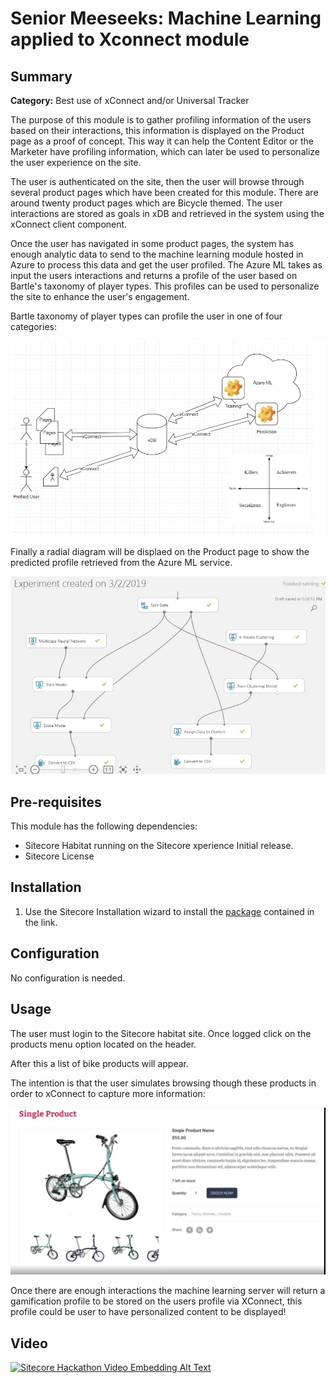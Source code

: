# Senior Meeseeks: Machine Learning applied to Xconnect module

## Summary

**Category:** Best use of xConnect and/or Universal Tracker

The purpose of this module is to gather profiling information of the users based on their interactions, this information is displayed on the Product page as a proof of concept. This way it can help the Content Editor or the Marketer have profiling information, which can later be used to personalize the user experience on the site.

The user is authenticated on the site, then the user will browse through several product pages which have been created for this module. There are around twenty product pages which are Bicycle themed. The user interactions are stored as goals in xDB and retrieved in the system using the xConnect client component. 

Once the user has navigated in some product pages, the system has enough analytic data to send to the machine learning module hosted in Azure to process this data and get the user profiled. The Azure ML takes as input the users interactions and returns a profile of the user based on Bartle's taxonomy of player types. This profiles can be used to personalize the site to enhance the user's engagement. 

Bartle taxonomy of player types can profile the user in one of four categories: 

![Image](https://github.com/Sitecore-Hackathon/2019-Senior-Meeseeks/blob/master/documentation/images/Capture2.JPG)

Finally a radial diagram will be displaed on the Product page to show the predicted profile retrieved from the Azure ML service.

![Image](https://github.com/Sitecore-Hackathon/2019-Senior-Meeseeks/blob/master/documentation/images/Capture3.JPG)

## Pre-requisites

This module has the following dependencies:

- Sitecore Habitat running on the Sitecore xperience  Initial release.
- Sitecore License

## Installation


1. Use the Sitecore Installation wizard to install the [package](https://github.com/Sitecore-Hackathon/2019-Senior-Meeseeks/tree/master/sc.package) contained in the link.


## Configuration

No configuration is needed.

## Usage

The user must login to the Sitecore habitat site. Once logged click on the products menu option located on the header.

After this a list of bike products will appear.

The intention is that the user simulates browsing though these products in order to xConnect to capture more information:

![Image](https://github.com/Sitecore-Hackathon/2019-Senior-Meeseeks/blob/master/documentation/images/Capture.JPG)

Once there are enough interactions the machine learning server will return a gamification profile to be stored on the users profile via XConnect, this profile could be user to have personalized content to be displayed!

## Video

[![Sitecore Hackathon Video Embedding Alt Text](https://img.youtube.com/vi/EpNhxW4pNKk/0.jpg)](https://www.youtube.com/watch?v=EpNhxW4pNKk)
